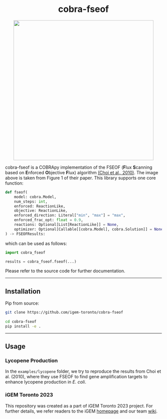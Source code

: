 <div align="center">    

# cobra-fseof

</div>

<p align="center">
 <img width="450" src="https://www.ncbi.nlm.nih.gov/corecgi/tileshop/tileshop.fcgi?p=PMC3&id=449219&s=21&r=1&c=1">
</p>

cobra-fseof is a COBRApy implementation of the FSEOF (**F**lux **S**canning based on **E**nforced **O**bjective **F**lux) 
algorithm [(Choi et al., 2010)](https://doi.org/10.1128/AEM.00115-10). The image above is taken from Figure 1 of their paper. 
This library supports one core function: 

```python
def fseof(
    model: cobra.Model,
    num_steps: int,
    enforced: ReactionLike,
    objective: ReactionLike,
    enforced_direction: Literal["min", "max"] = "max",
    enforced_frac_opt: float = 0.9,
    reactions: Optional[List[ReactionLike]] = None,
    optimizer: Optional[Callable[[cobra.Model], cobra.Solution]] = None,
) -> FSEOFResults:
```

which can be used as follows:

```python
import cobra_fseof

results = cobra_fseof.fseof(...)
```

Please refer to the source code for further documentation.

______________________________________________________________________

## Installation

Pip from source:

```bash
git clone https://github.com/igem-toronto/cobra-fseof
 
cd cobra-fseof
pip install -e .   
 ```

______________________________________________________________________

## Usage 

### Lycopene Production 
 
In the `examples/lycopene` folder, we try to reproduce the results from Choi et al. (2010),
where they use FSEOF to find gene amplification targets to enhance lycopene production in *E. coli*.

### iGEM Toronto 2023

This repository was created as a part of iGEM Toronto 2023 project.
For further details, we refer readers to the iGEM [homepage](https://igem.org/)
and our team [wiki](https://2023.igem.wiki/toronto/). 
